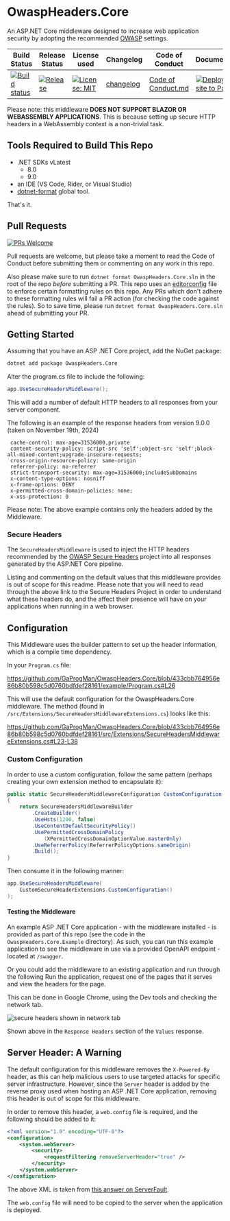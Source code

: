 # OwaspHeaders.Core

An ASP.NET Core middleware designed to increase web application security by adopting the recommended [OWASP](https://www.owasp.org/index.php/Main_Page) settings.

| Build Status | Release Status | License used | Changelog | Code of Conduct | Documentation | OpenSSF |
| -------------|----------------|-----------|--------------|-----------------|---------------|---------|
| [![Build status](https://github.com/GaProgMan/OwaspHeaders.Core/actions/workflows/dotnet.yml/badge.svg)](https://github.com/GaProgMan/OwaspHeaders.Core/actions/workflows/dotnet.yml) | [![Release](https://github.com/GaProgMan/OwaspHeaders.Core/actions/workflows/release.yml/badge.svg)](https://github.com/GaProgMan/OwaspHeaders.Core/actions/workflows/release.yml) | [![License: MIT](https://img.shields.io/badge/License-MIT-yellow.svg)](https://opensource.org/licenses/MIT) | [changelog](changelog.md) | [Code of Conduct.md](Code-of-Conduct.md) | [![Deploy Jekyll site to Pages](https://github.com/GaProgMan/OwaspHeaders.Core/actions/workflows/pages.yml/badge.svg)](https://github.com/GaProgMan/OwaspHeaders.Core/actions/workflows/pages.yml) | [![OpenSSF Best Practices](https://www.bestpractices.dev/projects/9723/badge)](https://www.bestpractices.dev/projects/9723) |

Please note: this middleware **DOES NOT SUPPORT BLAZOR OR WEBASSEMBLY APPLICATIONS**. This is because setting up secure HTTP headers in a WebAssembly context is a non-trivial task.

## Tools Required to Build This Repo

- .NET SDKs vLatest
  - 8.0
  - 9.0
- an IDE (VS Code, Rider, or Visual Studio)
- [dotnet-format](https://learn.microsoft.com/en-us/dotnet/core/tools/dotnet-format) global tool.

That's it.

## Pull Requests

[![PRs Welcome](https://img.shields.io/badge/PRs-welcome-brightgreen.svg?style=flat-square)](http://makeapullrequest.com)

Pull requests are welcome, but please take a moment to read the Code of Conduct before submitting them or commenting on any work in this repo.

Also please make sure to run `dotnet format OwaspHeaders.Core.sln` in the root of the repo _before_ submitting a PR. This repo uses an [editorconfig](.editorconfig) file to enforce certain formatting rules on this repo. Any PRs which don't adhere to these formatting rules will fail a PR action (for checking the code against the rules). So to save time, please run `dotnet format OwaspHeaders.Core.sln` ahead of submitting your PR.

## Getting Started

Assuming that you have an ASP .NET Core project, add the NuGet package:

```bash
dotnet add package OwaspHeaders.Core
```

Alter the program.cs file to include the following:

```csharp
app.UseSecureHeadersMiddleware();
```

This will add a number of default HTTP headers to all responses from your server component.

The following is an example of the response headers from version 9.0.0 (taken on November 19th, 2024)

```plaintext
 cache-control: max-age=31536000,private 
 content-security-policy: script-src 'self';object-src 'self';block-all-mixed-content;upgrade-insecure-requests; 
 cross-origin-resource-policy: same-origin 
 referrer-policy: no-referrer 
 strict-transport-security: max-age=31536000;includeSubDomains 
 x-content-type-options: nosniff 
 x-frame-options: DENY 
 x-permitted-cross-domain-policies: none; 
 x-xss-protection: 0 
```

Please note: The above example contains only the headers added by the Middleware.

### Secure Headers

The `SecureHeadersMiddleware` is used to inject the HTTP headers recommended by the [OWASP Secure Headers](https://www.owasp.org/index.php/OWASP_Secure_Headers_Project) project into all responses generated by the ASP.NET Core pipeline.

Listing and commenting on the default values that this middleware provides is out of scope for this readme. Please note that you will need to read through the above link to the Secure Headers Project in order to understand what these headers do, and the affect their presence will have on your applications when running in a web browser.

## Configuration

This Middleware uses the builder pattern to set up the header information, which is a compile time dependency.

In your `Program.cs` file:

https://github.com/GaProgMan/OwaspHeaders.Core/blob/433cbb764956e86b80b598c5d0760bdfdef28161/example/Program.cs#L26

This will use the default configuration for the OwaspHeaders.Core middleware. The method (found in `/src/Extensions/SecureHeadersMiddlewareExtensions.cs`) looks like this:

https://github.com/GaProgMan/OwaspHeaders.Core/blob/433cbb764956e86b80b598c5d0760bdfdef28161/src/Extensions/SecureHeadersMiddlewareExtensions.cs#L23-L38

### Custom Configuration

In order to use a custom configuration, follow the same pattern (perhaps creating your own extension method to encapsulate it):

``` csharp
public static SecureHeadersMiddlewareConfiguration CustomConfiguration()
{
    return SecureHeadersMiddlewareBuilder
        .CreateBuilder()
        .UseHsts(1200, false)
        .UseContentDefaultSecurityPolicy()
        .UsePermittedCrossDomainPolicy
            (XPermittedCrossDomainOptionValue.masterOnly)
        .UseReferrerPolicy(ReferrerPolicyOptions.sameOrigin)
        .Build();
}
```

Then consume it in the following manner:

```csharp
app.UseSecureHeadersMiddleware(
    CustomSecureHeaderExtensions.CustomConfiguration()
);
```

#### Testing the Middleware

An example ASP .NET Core application - with the middleware installed -  is provided as part of this repo (see the code in the `OwaspHeaders.Core.Example` directory). As such, you can run this example application to see the middleware in use via a provided OpenAPI endpoint - located at `/swagger`.

Or you could add the middleware to an existing application and run through the following Run the application, request one of the pages that it serves and view the headers for the page.

This can be done in Google Chrome, using the Dev tools and checking the network tab.

![secure headers shown in network tab](screenshots/secure-headers-screenshot.png "Headers on the right-hand side here")

Shown above in the `Response Headers` section of the `Values` response.

## Server Header: A Warning

The default configuration for this middleware removes the `X-Powered-By` header, as this can help malicious users to use targeted attacks for specific server infrastructure. However, since the `Server` header is added by the reverse proxy used when hosting an ASP .NET Core application, removing this header is out of scope for this middleware.

In order to remove this header, a `web.config` file is required, and the following should be added to it:

```xml
<?xml version="1.0" encoding="UTF-8"?>
<configuration>
    <system.webServer>
        <security>
            <requestFiltering removeServerHeader="true" />
        </security>
    </system.webServer>
</configuration>
```

The above XML is taken from [this answer on ServerFault](https://serverfault.com/a/1020784).

The `web.config` file will need to be copied to the server when the application is deployed.
